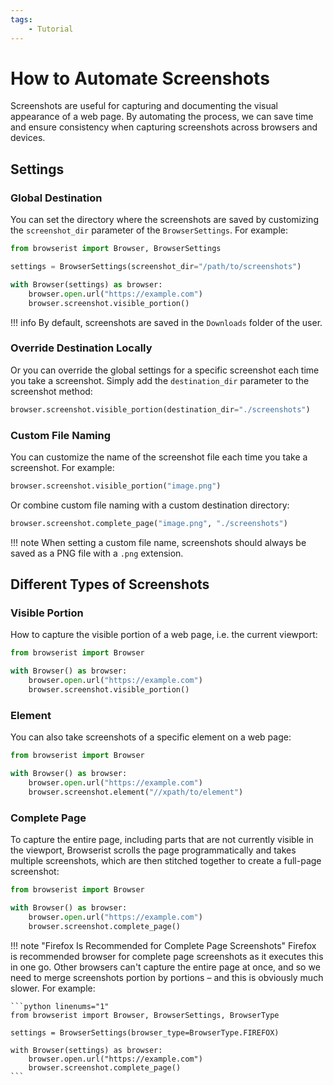 ```yaml
---
tags:
    - Tutorial
---
```


# How to Automate Screenshots
Screenshots are useful for capturing and documenting the visual appearance of a web page. By automating the process, we can save time and ensure consistency when capturing screenshots across browsers and devices.

## Settings
### Global Destination
You can set the directory where the screenshots are saved by customizing the `screenshot_dir` parameter of the `BrowserSettings`. For example:

```python title="" linenums="1"
from browserist import Browser, BrowserSettings

settings = BrowserSettings(screenshot_dir="/path/to/screenshots")

with Browser(settings) as browser:
    browser.open.url("https://example.com")
    browser.screenshot.visible_portion()
```

!!! info
    By default, screenshots are saved in the `Downloads` folder of the user.

### Override Destination Locally
Or you can override the global settings for a specific screenshot each time you take a screenshot. Simply add the `destination_dir` parameter to the screenshot method:

```python title=""
browser.screenshot.visible_portion(destination_dir="./screenshots")
```

### Custom File Naming
You can customize the name of the screenshot file each time you take a screenshot. For example:

```python title=""
browser.screenshot.visible_portion("image.png")
```

Or combine custom file naming with a custom destination directory:

```python title=""
browser.screenshot.complete_page("image.png", "./screenshots")
```

!!! note
    When setting a custom file name, screenshots should always be saved as a PNG file with a `.png` extension.

## Different Types of Screenshots
### Visible Portion
How to capture the visible portion of a web page, i.e. the current viewport:

```python linenums="1"
from browserist import Browser

with Browser() as browser:
    browser.open.url("https://example.com")
    browser.screenshot.visible_portion()
```

### Element
You can also take screenshots of a specific element on a web page:

```python linenums="1"
from browserist import Browser

with Browser() as browser:
    browser.open.url("https://example.com")
    browser.screenshot.element("//xpath/to/element")
```

### Complete Page
To capture the entire page, including parts that are not currently visible in the viewport, Browserist scrolls the page programmatically and takes multiple screenshots, which are then stitched together to create a full-page screenshot:

```python linenums="1"
from browserist import Browser

with Browser() as browser:
    browser.open.url("https://example.com")
    browser.screenshot.complete_page()
```

!!! note "Firefox Is Recommended for Complete Page Screenshots"
    Firefox is recommended browser for complete page screenshots as it executes this in one go. Other browsers can't capture the entire page at once, and so we need to merge screenshots portion by portions – and this is obviously much slower. For example:

    ```python linenums="1"
    from browserist import Browser, BrowserSettings, BrowserType

    settings = BrowserSettings(browser_type=BrowserType.FIREFOX)

    with Browser(settings) as browser:
        browser.open.url("https://example.com")
        browser.screenshot.complete_page()
    ```
